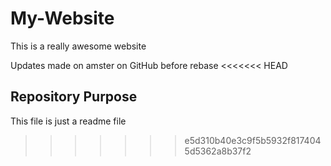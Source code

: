 # My-Website
 This is a really awesome website
 
 Updates made on amster on GitHub before rebase
<<<<<<< HEAD

 ## Repository Purpose
 
 This file is just a readme file
>>>>>>> e5d310b40e3c9f5b5932f8174045d5362a8b37f2
